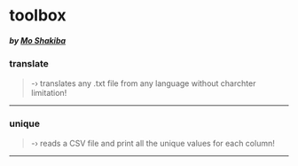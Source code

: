 # toolbox
##### by [Mo Shakiba](http://moshakiba.me)

### translate
> -› translates any .txt file from any language without charchter limitation!
---
### unique
>  -› reads a CSV file and print all the unique values for each column!
---
